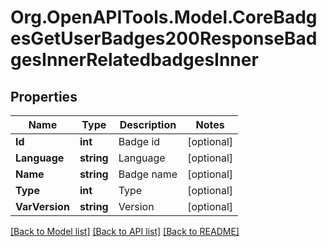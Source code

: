 # Org.OpenAPITools.Model.CoreBadgesGetUserBadges200ResponseBadgesInnerRelatedbadgesInner

## Properties

Name | Type | Description | Notes
------------ | ------------- | ------------- | -------------
**Id** | **int** | Badge id | [optional] 
**Language** | **string** | Language | [optional] 
**Name** | **string** | Badge name | [optional] 
**Type** | **int** | Type | [optional] 
**VarVersion** | **string** | Version | [optional] 

[[Back to Model list]](../README.md#documentation-for-models) [[Back to API list]](../README.md#documentation-for-api-endpoints) [[Back to README]](../README.md)

